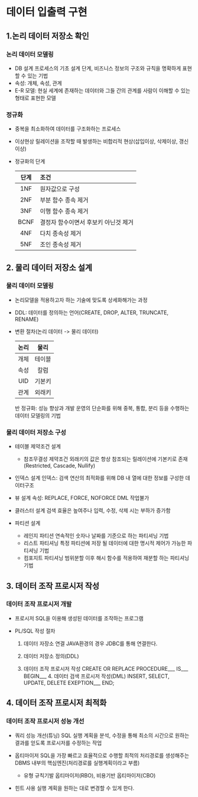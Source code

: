 # 데이터 입출력 구현

## 1.논리 데이터 저장소 확인

### 논리 데이터 모델링
- DB 설계 프로세스의 기초 설계 단계, 비즈니스 정보의 구조와 규칙을 명확하게 표현할 수 있는 기법
- 속성: 개체, 속성, 관계
- E-R 모델: 현실 세계에 존재하는 데이터와 그들 간의 관계를 사람이 이해할 수 있는 형태로 표현한 모델

### 정규화
- 중복을 최소화하여 데이터를 구조화하는 프로세스
- 이상현상
    릴레이션을 조작할 때 발생하는 비합리적 현상(삽입이상, 삭제이상, 갱신이상)
- 정규화의 단계
    
    단계 | 조건
    :---:|:---
    1NF|원자값으로 구성
    2NF|부분 함수 종속 제거
    3NF|이행 함수 종속 제거
    BCNF|결정자 함수이면서 후보키 아닌것 제거
    4NF|다치 종속성 제거
    5NF|조인 종속성 제거

## 2. 물리 데이터 저장소 설계

### 물리 데이터 모델링
- 논리모델을 적용하고자 하는 기술에 맞도록 상세화해가는 과정
- DDL: 데이터를 정의하는 언어(CREATE, DROP, ALTER, TRUNCATE, RENAME)
- 변환 절차(논리 데이터 -> 물리 데이터)
    
    논리 | 물리
    :---:|:---:
    개체|테이블
    속성|칼럼
    UID|기본키
    관계|외래키
    
    반 정규화: 성능 향상과 개발 운영의 단순화를 위해 중복, 통합, 분리 등을 수행하는 데이터 모델링의 기법

### 물리 데이터 저장소 구성
- 테이블 제약조건 설계
    - 참조무결성 제약조건
        외래키의 값은 항상 참조되는 릴레이션에 기본키로 존재(Restricted, Cascade, Nullify)
- 인덱스 설계
    인덱스: 검색 연산의 최적화를 위해 DB 내 열에 대한 정보를 구성한 데이터구조

- 뷰 설계
    속성: REPLACE, FORCE, NOFORCE
    DML 작업불가
    
- 클러스터 설계
    검색 효율은 높여주나 입력, 수정, 삭제 시는 부하가 증가함

- 파티션 설계
    - 레인지 파티션
        연속적인 숫자나 날짜를 기준으로 하는 파티셔닝 기법
    - 리스트 파티셔닝
        특정 파티션에 저장 될 데이터에 대한 명시적 제어가 가능한 파티셔닝 기법
    - 컴포지트 파티셔닝
        범위분할 이후 해시 함수를 적용하여 재분할 하는 파티셔닝 기법

## 3. 데이터 조작 프로시저 작성

### 데이터 조작 프로시저 개발

- 프로시저
    SQL을 이용해 생성된 데이터를 조작하는 프로그램

- PL/SQL 작성 절차
    1. 데이터 자장소 연결
        JAVA환경의 경우 JDBC를 통해 연결한다.
    2. 데이터 저장소 정의(DDL)

    3. 데이터 조작 프로시저 작성
        CREATE OR REPLACE PROCEDURE___
        IS___
        BEGIN___
        4. 데이터 검색 프로시저 작성(DML)
            INSERT, SELECT, UPDATE, DELETE
        EXEPTION___
        END;

## 4. 데이터 조작 프로시저 최적화

### 데이터 조작 프로시저 성능 개선

- 쿼리 성능 개선(튜닝)
    SQL 실행 계획을 분석, 수정을 통해 최소의 시간으로 원하는 결과를 얻도록 프로시저를 수정하는 작업

- 옵티마이저
    SQL을 가장 빠르고 효율적으로 수행할 최적의 처리경로를 생성해주는 DBMS 내부의 핵심엔진(처리경로를 실행계획이라고 부름)
    - 유형
        규칙기발 옵티마이저(RBO), 비용기반 옵티마이저(CBO)

- 힌트 사용
    실행 계획을 원하는 대로 변경할 수 있게 한다.

